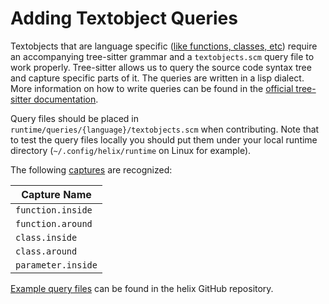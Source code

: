 # Adding Textobject Queries

Textobjects that are language specific ([like functions, classes, etc][textobjects])
require an accompanying tree-sitter grammar and a `textobjects.scm` query file
to work properly. Tree-sitter allows us to query the source code syntax tree
and capture specific parts of it. The queries are written in a lisp dialect.
More information on how to write queries can be found in the [official tree-sitter
documentation](tree-sitter-queries).

Query files should be placed in `runtime/queries/{language}/textobjects.scm`
when contributing. Note that to test the query files locally you should put
them under your local runtime directory (`~/.config/helix/runtime` on Linux
for example).

The following [captures][tree-sitter-captures] are recognized:

| Capture Name       |
| ---                |
| `function.inside`  |
| `function.around`  |
| `class.inside`     |
| `class.around`     |
| `parameter.inside` |

[Example query files][textobject-examples] can be found in the helix GitHub repository.

[textobjects]: ../usage.md#textobjects
[tree-sitter-queries]: https://tree-sitter.github.io/tree-sitter/using-parsers#query-syntax
[tree-sitter-captures]: https://tree-sitter.github.io/tree-sitter/using-parsers#capturing-nodes
[textobject-examples]: https://github.com/search?q=repo%3Ahelix-editor%2Fhelix+filename%3Atextobjects.scm&type=Code&ref=advsearch&l=&l=
